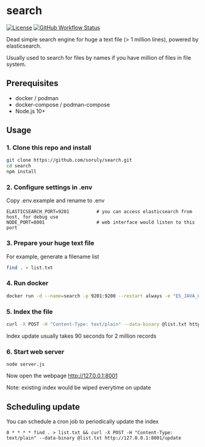 # search

[![License](https://img.shields.io/github/license/soruly/search.svg?style=flat-square)](https://github.com/soruly/search/blob/master/LICENSE)
[![GitHub Workflow Status](https://img.shields.io/github/workflow/status/soruly/search/Node.js%20CI?style=flat-square)](https://github.com/soruly/search/actions)

Dead simple search engine for huge a text file (> 1 million lines), powered by elasticsearch.

Usually used to search for files by names if you have million of files in file system.

## Prerequisites

- docker / podman
- docker-compose / podman-compose
- Node.js 10+

## Usage

### 1. Clone this repo and install

```bash
git clone https://github.com/soruly/search.git
cd search
npm install
```

### 2. Configure settings in .env

Copy .env.example and rename to .env

```
ELASTICSEARCH_PORT=9201          # you can access elasticsearch from host, for debug use
NODE_PORT=8001                   # web interface would listen to this port
```

### 3. Prepare your huge text file

For example, generate a filename list

```bash
find . > list.txt
```

### 4. Run docker

```bash
docker run -d --name=search -p 9201:9200 --restart always -e "ES_JAVA_OPTS=-Xms512m -Xmx512m" elasticsearch:5-alpine
```

### 5. Index the file

```bash
curl -X POST -H "Content-Type: text/plain" --data-binary @list.txt http://127.0.0.1:8001/update
```

Index update usually takes 90 seconds for 2 million records

### 6. Start web server

```
node server.js
```

Now open the webpage http://127.0.0.1:8001

Note: existing index would be wiped everytime on update

## Scheduling update

You can schedule a cron job to periodically update the index

```
0 * * * * find . > list.txt && curl -X POST -H "Content-Type: text/plain" --data-binary @list.txt http://127.0.0.1:8001/update
```
